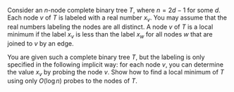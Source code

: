Consider an $n$-node complete binary tree $T$, where $n = 2d − 1$ for some $d$. 
Each node $v$ of $T$ is labeled with a real number $x_v$. You may assume that 
the real numbers labeling the nodes are all distinct. A node $v$ of $T$ is a 
local minimum if the label $x_v$ is less than the label $x_w$ for all nodes $w$
that are joined to $v$ by an edge.

You are given such a complete binary tree $T$, but the labeling is only specified
in the following implicit way: for each node $v$, you can determine the value 
$x_v$ by probing the node $v$. Show how to find a local minimum of $T$ using only
$O(\log n)$ probes to the nodes of $T$.
